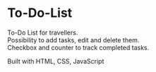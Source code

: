# To-Do-List

To-Do List for travellers.  
Possibility to add tasks, edit and delete them.  
Checkbox and counter to track completed tasks.

Built with HTML, CSS, JavaScript
